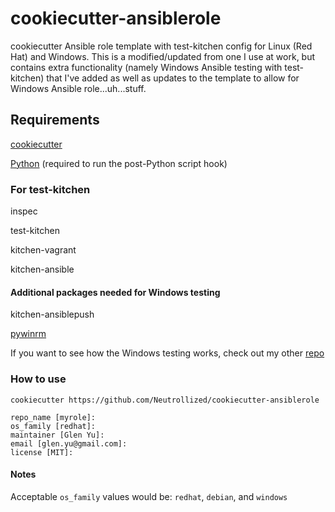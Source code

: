 # cookiecutter-ansiblerole

cookiecutter Ansible role template with test-kitchen config for Linux (Red Hat) and Windows.  This is a modified/updated from one I use at work, but contains extra functionality (namely Windows Ansible testing with test-kitchen) that I've added as well as updates to the template to allow for Windows Ansible role...uh...stuff.

## Requirements

[cookiecutter](https://github.com/audreyr/cookiecutter)

[Python](https://www.python.org/downloads/) (required to run the post-Python script hook)

### For test-kitchen

inspec

test-kitchen

kitchen-vagrant

kitchen-ansible

#### Additional packages needed for Windows testing

kitchen-ansiblepush

[pywinrm](https://pypi.python.org/pypi/pywinrm)

If you want to see how the Windows testing works, check out my other [repo](https://github.com/Neutrollized/test-kitchen_windows-ansible-inspec)

### How to use

`cookiecutter https://github.com/Neutrollized/cookiecutter-ansiblerole`

```
repo_name [myrole]:
os_family [redhat]:
maintainer [Glen Yu]:
email [glen.yu@gmail.com]:
license [MIT]:
```

#### Notes

Acceptable `os_family` values would be: `redhat`, `debian`, and `windows`
